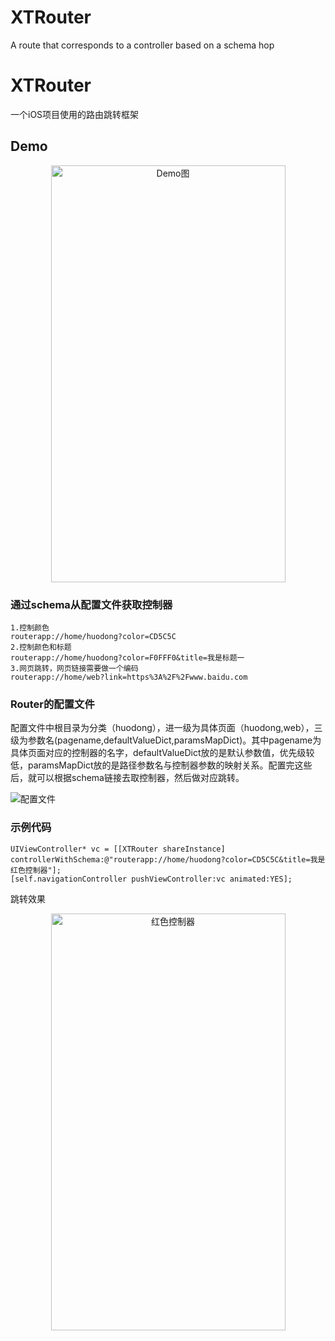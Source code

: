 # XTRouter
A route that corresponds to a controller based on a schema hop

# XTRouter
一个iOS项目使用的路由跳转框架

## Demo

<center><img src="https://github.com/dingpuyu/XTRouter/blob/master/XTRouterProject/XTRouterProject/ScreenPrint/IMG_0233.PNG?raw=true" width = "375" height = "667" alt="Demo图" /></center>

### 通过schema从配置文件获取控制器

``` 
1.控制颜色
routerapp://home/huodong?color=CD5C5C
2.控制颜色和标题
routerapp://home/huodong?color=F0FFF0&title=我是标题一
3.网页跳转，网页链接需要做一个编码
routerapp://home/web?link=https%3A%2F%2Fwww.baidu.com
```

### Router的配置文件

配置文件中根目录为分类（huodong），进一级为具体页面（huodong,web），三级为参数名(pagename,defaultValueDict,paramsMapDict)。其中pagename为具体页面对应的控制器的名字，defaultValueDict放的是默认参数值，优先级较低，paramsMapDict放的是路径参数名与控制器参数的映射关系。配置完这些后，就可以根据schema链接去取控制器，然后做对应跳转。

![配置文件](https://github.com/dingpuyu/XTRouter/blob/master/XTRouterProject/XTRouterProject/ScreenPrint/20171130-101732.png?raw=true)

### 示例代码

```
UIViewController* vc = [[XTRouter shareInstance] controllerWithSchema:@"routerapp://home/huodong?color=CD5C5C&title=我是红色控制器"];
[self.navigationController pushViewController:vc animated:YES];
```
跳转效果

<center><img src="https://github.com/dingpuyu/XTRouter/blob/master/XTRouterProject/XTRouterProject/ScreenPrint/IMG_0234.PNG?raw=true" width = "375" height = "667" alt="红色控制器" align=center /></center>


